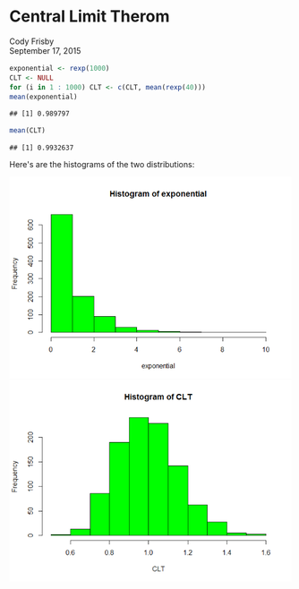 # Central Limit Therom
Cody Frisby  
September 17, 2015  


```r
exponential <- rexp(1000)
CLT <- NULL
for (i in 1 : 1000) CLT <- c(CLT, mean(rexp(40)))
mean(exponential)
```

```
## [1] 0.989797
```

```r
mean(CLT)
```

```
## [1] 0.9932637
```

Here's are the histograms of the two distributions:

![](CLT_files/figure-html/unnamed-chunk-2-1.png) ![](CLT_files/figure-html/unnamed-chunk-2-2.png) 
